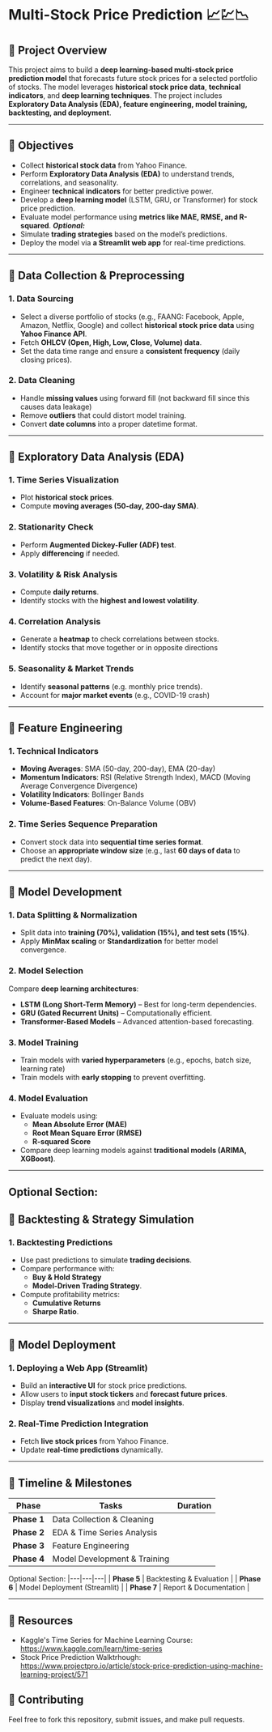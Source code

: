# Multi-Stock Price Prediction 📈💹📉

## **📌 Project Overview**
This project aims to build a **deep learning-based multi-stock price prediction model** that forecasts future stock prices for a selected portfolio of stocks. The model leverages **historical stock price data**, **technical indicators**, and **deep learning techniques**. The project includes **Exploratory Data Analysis (EDA), feature engineering, model training, backtesting, and deployment**.

---

## **📌 Objectives**
- Collect **historical stock data** from Yahoo Finance.
- Perform **Exploratory Data Analysis (EDA)** to understand trends, correlations, and seasonality.
- Engineer **technical indicators** for better predictive power.
- Develop a **deep learning model** (LSTM, GRU, or Transformer) for stock price prediction.
- Evaluate model performance using **metrics like MAE, RMSE, and R-squared**.
  ***Optional:***
- Simulate **trading strategies** based on the model’s predictions.
- Deploy the model via **a Streamlit web app** for real-time predictions.

---

## **📌 Data Collection & Preprocessing**
### **1. Data Sourcing**
- Select a diverse portfolio of stocks (e.g., FAANG: Facebook, Apple, Amazon, Netflix, Google) and collect **historical stock price data** using **Yahoo Finance API**.
- Fetch **OHLCV (Open, High, Low, Close, Volume) data**.
- Set the data time range and ensure a **consistent frequency** (daily closing prices).

### **2. Data Cleaning**
- Handle **missing values** using forward fill (not backward fill since this causes data leakage)
- Remove **outliers** that could distort model training.
- Convert **date columns** into a proper datetime format.

---

## **📌 Exploratory Data Analysis (EDA)**
### **1. Time Series Visualization**
- Plot **historical stock prices**.
- Compute **moving averages (50-day, 200-day SMA)**.

### **2. Stationarity Check**
- Perform **Augmented Dickey-Fuller (ADF) test**.
- Apply **differencing** if needed.

### **3. Volatility & Risk Analysis**
- Compute **daily returns**.
- Identify stocks with the **highest and lowest volatility**.

### **4. Correlation Analysis**
- Generate a **heatmap** to check correlations between stocks.
- Identify stocks that move together or in opposite directions

### **5. Seasonality & Market Trends**
- Identify **seasonal patterns** (e.g. monthly price trends).
- Account for **major market events** (e.g., COVID-19 crash)

---

## **📌 Feature Engineering**
### **1. Technical Indicators**
- **Moving Averages**: SMA (50-day, 200-day), EMA (20-day)
- **Momentum Indicators**: RSI (Relative Strength Index), MACD (Moving Average Convergence Divergence)
- **Volatility Indicators**: Bollinger Bands
- **Volume-Based Features**: On-Balance Volume (OBV)

### **2. Time Series Sequence Preparation**
- Convert stock data into **sequential time series format**.
- Choose an **appropriate window size** (e.g., last **60 days of data** to predict the next day).

---

## **📌 Model Development**
### **1. Data Splitting & Normalization**
- Split data into **training (70%), validation (15%), and test sets (15%)**.
- Apply **MinMax scaling** or **Standardization** for better model convergence.

### **2. Model Selection**
Compare **deep learning architectures**:
- **LSTM (Long Short-Term Memory)** – Best for long-term dependencies.
- **GRU (Gated Recurrent Units)** – Computationally efficient.
- **Transformer-Based Models** – Advanced attention-based forecasting.

### **3. Model Training**
- Train models with **varied hyperparameters** (e.g., epochs, batch size, learning rate)
- Train models with **early stopping** to prevent overfitting.

### **4. Model Evaluation**
- Evaluate models using:
  - **Mean Absolute Error (MAE)**
  - **Root Mean Square Error (RMSE)**
  - **R-squared Score**
- Compare deep learning models against **traditional models (ARIMA, XGBoost)**.

---

## Optional Section:

## **📌 Backtesting & Strategy Simulation**
### **1. Backtesting Predictions**
- Use past predictions to simulate **trading decisions**.
- Compare performance with:
  - **Buy & Hold Strategy**
  - **Model-Driven Trading Strategy**.
- Compute profitability metrics:
  - **Cumulative Returns**
  - **Sharpe Ratio**.

---

## **📌 Model Deployment**
### **1. Deploying a Web App (Streamlit)**
- Build an **interactive UI** for stock price predictions.
- Allow users to **input stock tickers** and **forecast future prices**.
- Display **trend visualizations** and **model insights**.

### **2. Real-Time Prediction Integration**
- Fetch **live stock prices** from Yahoo Finance.
- Update **real-time predictions** dynamically.

---

## **📌 Timeline & Milestones**
| **Phase** | **Tasks** | **Duration** |
|---|---|---|
| **Phase 1** | Data Collection & Cleaning |
| **Phase 2** | EDA & Time Series Analysis |
| **Phase 3** | Feature Engineering |
| **Phase 4** | Model Development & Training |

Optional Section:
|---|---|---|
| **Phase 5** | Backtesting & Evaluation |
| **Phase 6** | Model Deployment (Streamlit) |
| **Phase 7** | Report & Documentation |

---

## **📌 Resources**
- Kaggle's Time Series for Machine Learning Course: https://www.kaggle.com/learn/time-series
- Stock Price Prediction Walktrhough: https://www.projectpro.io/article/stock-price-prediction-using-machine-learning-project/571

## **📌 Contributing**
Feel free to fork this repository, submit issues, and make pull requests.
